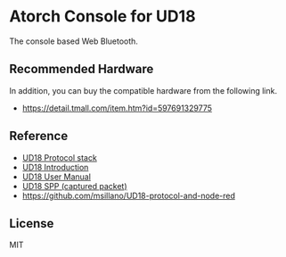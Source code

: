 # Atorch Console for UD18

The console based Web Bluetooth.

## Recommended Hardware

In addition, you can buy the compatible hardware from the following link.

- <https://detail.tmall.com/item.htm?id=597691329775>

## Reference

- [UD18 Protocol stack](docs/UD18-Protocol.md)
- [UD18 Introduction](docs/UD18-Introduction.jpg)
- [UD18 User Manual](docs/UD18-User-manual.jpg)
- [UD18 SPP (captured packet)](docs/UD18-SPP.pcap)
- <https://github.com/msillano/UD18-protocol-and-node-red>

## License

MIT
